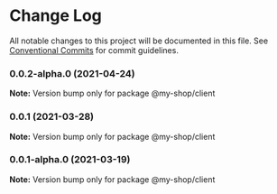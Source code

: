 # Change Log

All notable changes to this project will be documented in this file.
See [Conventional Commits](https://conventionalcommits.org) for commit guidelines.

### 0.0.2-alpha.0 (2021-04-24)

**Note:** Version bump only for package @my-shop/client

### 0.0.1 (2021-03-28)

**Note:** Version bump only for package @my-shop/client

### 0.0.1-alpha.0 (2021-03-19)

**Note:** Version bump only for package @my-shop/client
